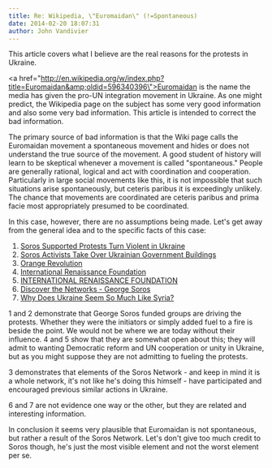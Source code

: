 ```yaml
---
title: Re: Wikipedia, \"Euromaidan\" (!=Spontaneous)
date: 2014-02-20 18:07:31
author: John Vandivier
---
```




This article covers what I believe are the real reasons for the protests in Ukraine.

<a href=\"http://en.wikipedia.org/w/index.php?title=Euromaidan&amp;oldid=596340396\">Euromaidan</a> is the name the media has given the pro-UN integration movement in Ukraine. As one might predict, the Wikipedia page on the subject has some very good information and also some very bad information. This article is intended to correct the bad information.

The primary source of bad information is that the Wiki page calls the Euromaidan movement a spontaneous movement and hides or does not understand the true source of the movement. A good student of history will learn to be skeptical whenever a movement is called \"spontaneous.\" People are generally rational, logical and act with coordination and cooperation. Particularly in large social movements like this, it is not impossible that such situations arise spontaneously, but ceteris paribus it is exceedingly unlikely. The chance that movements are coordinated are ceteris paribus and prima facie most appropriately presumed to be coordinated.

In this case, however, there are no assumptions being made. Let's get away from the general idea and to the specific facts of this case:
<ol>
	<li><a href=\"http://www.infowars.com/soros-supported-protests-turn-violent-in-ukraine/\">Soros Supported Protests Turn Violent in Ukraine</a></li>
	<li><a href=\"http://www.infowars.com/soros-activists-take-over-ukrainian-government-buildings/\">Soros Activists Take Over Ukrainian Government Buildings</a></li>
	<li><a href=\"http://en.wikipedia.org/w/index.php?title=Orange_Revolution&amp;oldid=595234023\">Orange Revolution</a></li>
	<li><a href=\"http://en.wikipedia.org/w/index.php?title=International_Renaissance_Foundation&amp;oldid=572236595\">International Renaissance Foundation</a></li>
	<li><a href=\"http://www.opensocietyfoundations.org/about/offices-foundations/international-renaissance-foundation\">INTERNATIONAL RENAISSANCE FOUNDATION</a></li>
	<li><a href=\"http://www.discoverthenetworks.org/individualProfile.asp?indid=977\">Discover the Networks - George Soros</a></li>
	<li><a href=\"http://ronpaulinstitute.org/archives/peace-and-prosperity/2014/february/19/why-does-ukraine-seem-so-much-like-syria.aspx\">Why Does Ukraine Seem So Much Like Syria?</a></li>
</ol>
1 and 2 demonstrate that George Soros funded groups are driving the protests. Whether they were the initiators or simply added fuel to a fire is beside the point. We would not be where we are today without their influence. 4 and 5 show that they are somewhat open about this; they will admit to wanting Democratic reform and UN cooperation or unity in Ukraine, but as you might suppose they are not admitting to fueling the protests.

3 demonstrates that elements of the Soros Network - and keep in mind it is a whole network, it's not like he's doing this himself - have participated and encouraged previous similar actions in Ukraine.

6 and 7 are not evidence one way or the other, but they are related and interesting information.

In conclusion it seems very plausible that Euromaidan is not spontaneous, but rather a result of the Soros Network. Let's don't give too much credit to Soros though, he's just the most visible element and not the worst element per se.